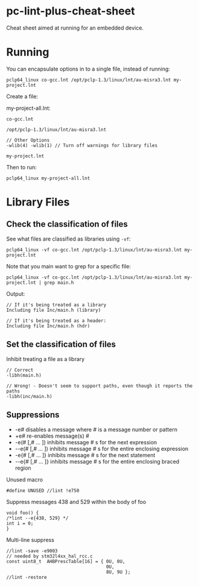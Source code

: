 # pc-lint-plus-cheat-sheet

Cheat sheet aimed at running for an embedded device.


# Running

You can encapsulate options in to a single file, instead of running:
```
pclp64_linux co-gcc.lnt /opt/pclp-1.3/linux/lnt/au-misra3.lnt my-project.lnt
```
Create a file:

my-project-all.lnt:
```
co-gcc.lnt

/opt/pclp-1.3/linux/lnt/au-misra3.lnt

// Other Options
-wlib(4) -wlib(1) // Turn off warnings for library files

my-project.lnt
```

Then to run:
```
pclp64_linux my-project-all.lnt
```


# Library Files

## Check the classification of files

See what files are classified as libraries using ```-vf```:
```
pclp64_linux -vf co-gcc.lnt /opt/pclp-1.3/linux/lnt/au-misra3.lnt my-project.lnt
```
Note that you main want to grep for a specific file:
```
pclp64_linux -vf co-gcc.lnt /opt/pclp-1.3/linux/lnt/au-misra3.lnt my-project.lnt | grep main.h
```
Output:
```
// If it's being treated as a library
Including file Inc/main.h (library)

// If it's being treated as a header:
Including file Inc/main.h (hdr)
```

## Set the classification of files

Inhibit treating a file as a library

```
// Correct
-libh(main.h)

// Wrong! - Doesn't seem to support paths, even though it reports the paths
-libh(inc/main.h)
```


## Suppressions

* -e# disables a message where # is a message number or pattern
* +e# re-enables message(s) #
* -e(# [,# ... ]) inhibits message # s for the next expression
* --e(# [,# ... ]) inhibits message # s for the entire enclosing expression
* -e{# [,# ... ]} inhibits message # s for the next statement
* --e{# [,# ... ]} inhibits message # s for the entire enclosing braced region

Unused macro
```
#define UNUSED //lint !e750
```

Suppress messages 438 and 529 within the body of foo
```
void foo() {
/*lint --e{438, 529} */
int i = 0;
}
```

Multi-line suppress
```
//lint -save -e9003
// needed by stm32l4xx_hal_rcc.c
const uint8_t  AHBPrescTable[16] = { 0U, 0U,
                                     0U,
                                     8U, 9U };
//lint -restore
```
